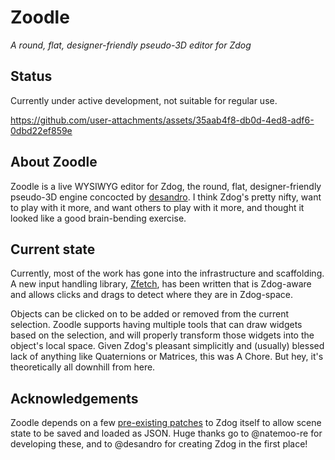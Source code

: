 # Zoodle

*A round, flat, designer-friendly pseudo-3D editor for Zdog*

## Status

Currently under active development, not suitable for regular use.

https://github.com/user-attachments/assets/35aab4f8-db0d-4ed8-adf6-0dbd22ef859e

## About Zoodle

Zoodle is a live WYSIWYG editor for Zdog, the round, flat, designer-friendly
pseudo-3D engine concocted by [desandro](https://github.com/desandro/). I think
Zdog's pretty nifty, want to play with it more, and want others to play with it
more, and thought it looked like a good brain-bending exercise.

## Current state

Currently, most of the work has gone into the infrastructure and scaffolding.
A new input handling library, [Zfetch](https://github.com/different55/zfetch),
has been written that is Zdog-aware and allows clicks and drags to detect where
they are in Zdog-space.

Objects can be clicked on to be added or removed from the current selection.
Zoodle supports having multiple tools that can draw widgets based on the
selection, and will properly transform those widgets into the object's local
space. Given Zdog's pleasant simplicitly and (usually) blessed lack of anything
like Quaternions or Matrices, this was A Chore. But hey, it's theoretically all
downhill from here.

## Acknowledgements

Zoodle depends on a few
[pre-existing patches](https://github.com/metafizzy/zdog/pull/63) to Zdog
itself to allow scene state to be saved and loaded as JSON. Huge thanks go to
@natemoo-re for developing these, and to @desandro for creating Zdog in the
first place!
